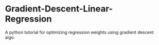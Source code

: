 # Gradient-Descent-Linear-Regression
A python tutorial for optimizing regression weights using gradient descent algo.  
